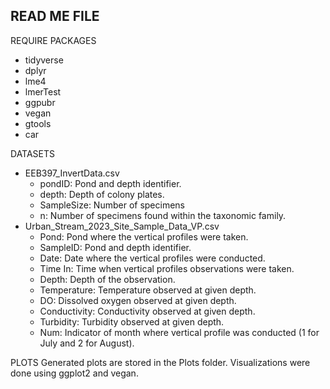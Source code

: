 READ ME FILE
----------------------------------------------------------

REQUIRE PACKAGES
 - tidyverse
 - dplyr
 - lme4
 - lmerTest
 - ggpubr
 - vegan
 - gtools
 - car


DATASETS
 - EEB397_InvertData.csv
    - pondID: Pond and depth identifier.
    - depth: Depth of colony plates. 
    - SampleSize: Number of specimens 
    - n<Taxonomic Family>: Number of specimens found within the taxonomic family. 
 - Urban_Stream_2023_Site_Sample_Data_VP.csv
    - Pond: Pond where the vertical profiles were taken.
    - SampleID: Pond and depth identifier.
    - Date: Date where the vertical profiles were conducted.
    - Time In: Time when vertical profiles observations were taken.
    - Depth: Depth of the observation. 
    - Temperature: Temperature observed at given depth. 
    - DO: Dissolved oxygen observed at given depth.
    - Conductivity: Conductivity observed at given depth.
    - Turbidity: Turbidity observed at given depth. 
    - Num: Indicator of month where vertical profile was conducted (1 for July and 2 for August).


PLOTS
Generated plots are stored in the Plots folder. Visualizations were done using ggplot2 and vegan. 
